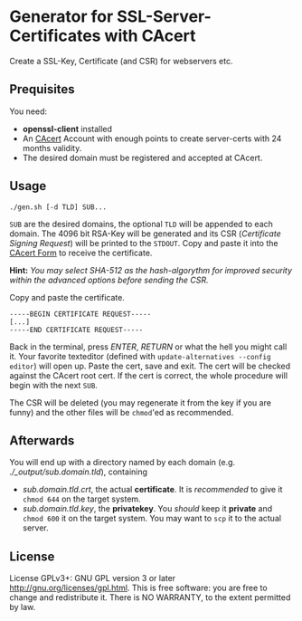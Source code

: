 # Generator for SSL-Server-Certificates with CAcert
Create a SSL-Key, Certificate (and CSR) for webservers etc.

## Prequisites
You need:
* **openssl-client** installed
* An [CAcert](https://www.cacert.org/) Account with enough points to create server-certs with 24 months validity.
* The desired domain must be registered and accepted at CAcert.

## Usage
    ./gen.sh [-d TLD] SUB...
`SUB` are the desired domains, the optional `TLD` will be appended to each domain. The 4096 bit RSA-Key will be generated and its CSR (*Certificate Signing Request*) will be printed to the `STDOUT`. Copy and paste it into the [CAcert Form](https://secure.cacert.org/account.php?id=10) to receive the certificate.

**Hint:** *You may select SHA-512 as the hash-algorythm for improved security within the advanced options before sending the CSR.*

Copy and paste the certificate.

    -----BEGIN CERTIFICATE REQUEST-----
    [...]
    -----END CERTIFICATE REQUEST-----
Back in the terminal, press *ENTER*, *RETURN* or what the hell you might call it. Your favorite texteditor (defined with `update-alternatives --config editor`) will open up. Paste the cert, save and exit. The cert will be checked against the CAcert root cert. If the cert is correct, the whole procedure will begin with the next `SUB`.

The CSR will be deleted (you may regenerate it from the key if you are funny) and the other files will be `chmod`'ed as recommended.

## Afterwards
You will end up with a directory named by each domain (e.g. *./_output/sub.domain.tld*), containing
* *sub.domain.tld.crt*, the actual **certificate**. It is *recommended* to give it `chmod 644` on the target system.
* *sub.domain.tld.key*, the **privatekey**. You *should* keep it **private** and `chmod 600` it on the target system.
You may want to `scp` it to the actual server.

## License
License GPLv3+: GNU GPL version 3 or later <http://gnu.org/licenses/gpl.html>. This is free software: you are free to change and redistribute it. There is NO WARRANTY, to the extent permitted by law.
